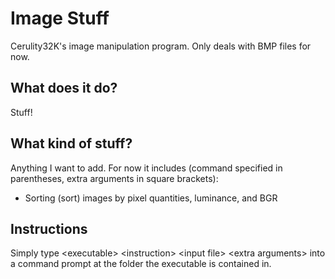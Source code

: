 # Image Stuff
Cerulity32K's image manipulation program. Only deals with BMP files for now.

## What does it do?
Stuff!

## What kind of stuff?
Anything I want to add. For now it includes (command specified in parentheses, extra arguments in square brackets):

- Sorting (sort) images by pixel quantities, luminance, and BGR

<!--- !!UNFINISHED!!: - Convolute (conv [filter]) over images to find the best fit for another image.--->

## Instructions
Simply type \<executable\> \<instruction\> \<input file\> \<extra arguments\> into a command prompt at the folder the executable is contained in.

